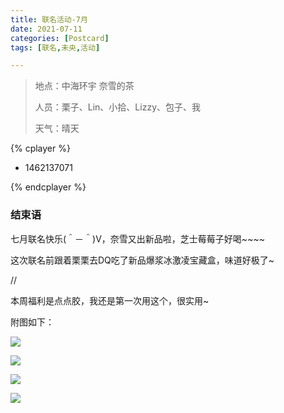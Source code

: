 ```yaml
---
title: 联名活动-7月
date: 2021-07-11
categories: [Postcard]
tags: [联名,未央,活动]

---
```


> 地点：中海环宇  奈雪的茶
>
> 人员：栗子、Lin、小拾、Lizzy、包子、我
>
> 天气：晴天

{% cplayer  %}

  - 1462137071

{% endcplayer %}

### 结束语

七月联名快乐(＾－＾)V，奈雪又出新品啦，芝士莓莓子好喝~~~~

这次联名前跟着栗栗去DQ吃了新品爆浆冰激凌宝藏盒，味道好极了~

//

本周福利是点点胶，我还是第一次用这个，很实用~

附图如下：

![](https://cdn.jsdelivr.net/gh/mumozi/Figure_bed/img/IMG_2258(20210711-153255).JPG)

![](https://cdn.jsdelivr.net/gh/mumozi/Figure_bed/img/IMG_2257(20210711-140234).JPG)

![](https://cdn.jsdelivr.net/gh/mumozi/Figure_bed/img/IMG_2256(20210711-140154).JPG)

![](https://cdn.jsdelivr.net/gh/mumozi/Figure_bed/img/IMG_2255(20210711-140133).JPG)

